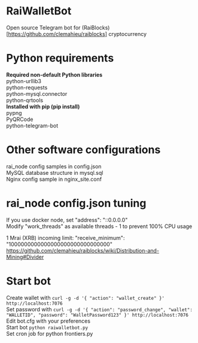 # RaiWalletBot
Open source Telegram bot for (RaiBlocks)[https://github.com/clemahieu/raiblocks] cryptocurrency   

# Python requirements
**Required non-default Python libraries**   
python-urllib3   
python-requests   
python-mysql.connector   
python-qrtools   
**Installed with pip (pip install)**   
pypng   
PyQRCode   
python-telegram-bot   

# Other software configurations
rai_node config samples in config.json   
MySQL database structure in mysql.sql   
Nginx config sample in nginx_site.conf   

# rai_node config.json tuning
If you use docker node, set "address": "::0.0.0.0"   
Modify "work_threads" as available threads - 1 to prevent 100% CPU usage   

1 Mrai (XRB) incoming limit: "receive_minimum": "1000000000000000000000000000000"   
https://github.com/clemahieu/raiblocks/wiki/Distribution-and-Mining#Divider   

# Start bot
Create wallet with `curl -g -d '{ "action": "wallet_create" }' http://localhost:7076`   
Set password with `curl -g -d '{ "action": "password_change", "wallet": "WALLETID", "password": "WalletPassword123" }' http://localhost:7076`   
Edit bot.cfg with your preferences   
Start bot `python raiwalletbot.py`   
Set cron job for python frontiers.py   

